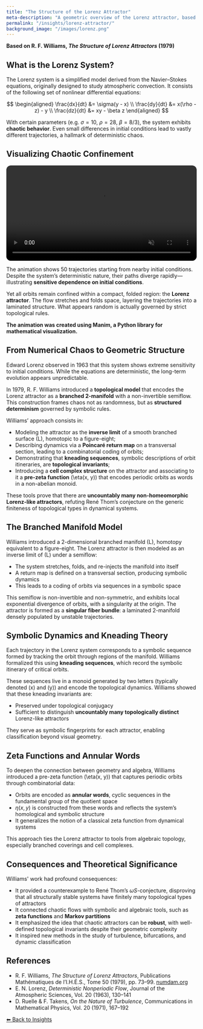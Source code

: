 ```yaml
---
title: "The Structure of the Lorenz Attractor"
meta-description: "A geometric overview of the Lorenz attractor, based on R. F. Williams’ topological analysis."
permalink: "/insights/lorenz-attractor/"
background_image: "/images/lorenz.png"
---
```


**Based on R. F. Williams, _The Structure of Lorenz Attractors_ (1979)**

<div class="content-box">

## What is the Lorenz System?

The Lorenz system is a simplified model derived from the Navier–Stokes equations, originally designed to study atmospheric convection. It consists of the following set of nonlinear differential equations:

$$
\begin{aligned}
\frac{dx}{dt} &= \sigma(y - x) \\
\frac{dy}{dt} &= x(\rho - z) - y \\
\frac{dz}{dt} &= xy - \beta z
\end{aligned}
$$

With certain parameters (e.g. $\sigma = 10$, $\rho = 28$, $\beta = 8/3$), the system exhibits **chaotic behavior**. Even small differences in initial conditions lead to vastly different trajectories, a hallmark of deterministic chaos.

</div>

<div class="content-box">

## Visualizing Chaotic Confinement

<video autoplay loop muted playsinline style="width:100%; border-radius:12px">
  <source src="/materials/insights/lorenz-attractor-video.mp4" type="video/mp4">
  Your browser does not support the video tag.
</video>

The animation shows 50 trajectories starting from nearby initial conditions. Despite the system’s deterministic nature, their paths diverge rapidly—illustrating **sensitive dependence on initial conditions**. 

Yet all orbits remain confined within a compact, folded region: the **Lorenz attractor**. The flow stretches and folds space, layering the trajectories into a laminated structure. What appears random is actually governed by strict topological rules.

**The animation was created using Manim, a Python library for mathematical visualization.**

</div>

<div class="content-box">

## From Numerical Chaos to Geometric Structure

Edward Lorenz observed in 1963 that this system shows extreme sensitivity to initial conditions. While the equations are deterministic, the long-term evolution appears unpredictable.

In 1979, R. F. Williams introduced a **topological model** that encodes the Lorenz attractor as a **branched 2-manifold** with a non-invertible semiflow. This construction frames chaos not as randomness, but as **structured determinism** governed by symbolic rules. 

Williams’ approach consists in:

- Modeling the attractor as the **inverse limit** of a smooth branched surface \(L\), homotopic to a figure-eight;
- Describing dynamics via a **Poincaré return map** on a transversal section, leading to a combinatorial coding of orbits;
- Demonstrating that **kneading sequences**, symbolic descriptions of orbit itineraries, are **topological invariants**;
- Introducing a **cell complex structure** on the attractor and associating to it a **pre-zeta function** \(\eta(x, y)\) that encodes periodic orbits as words in a non-abelian monoid.

These tools prove that there are **uncountably many non-homeomorphic Lorenz-like attractors**, refuting René Thom’s conjecture on the generic finiteness of topological types in dynamical systems.

</div>

<div class="content-box">

## The Branched Manifold Model

Williams introduced a 2-dimensional branched manifold \(L\), homotopy equivalent to a figure-eight. The Lorenz attractor is then modeled as an inverse limit of \(L\) under a semiflow:

- The system stretches, folds, and re-injects the manifold into itself
- A return map is defined on a transversal section, producing symbolic dynamics
- This leads to a coding of orbits via sequences in a symbolic space

This semiflow is non-invertible and non-symmetric, and exhibits local exponential divergence of orbits, with a singularity at the origin. The attractor is formed as a **singular fiber bundle**: a laminated 2-manifold densely populated by unstable trajectories.

</div>

<div class="content-box">

## Symbolic Dynamics and Kneading Theory

Each trajectory in the Lorenz system corresponds to a symbolic sequence formed by tracking the orbit through regions of the manifold. Williams formalized this using **kneading sequences**, which record the symbolic itinerary of critical orbits.

These sequences live in a monoid generated by two letters (typically denoted \(x\) and \(y\)) and encode the topological dynamics. Williams showed that these kneading invariants are:

- Preserved under topological conjugacy
- Sufficient to distinguish **uncountably many topologically distinct** Lorenz-like attractors

They serve as symbolic fingerprints for each attractor, enabling classification beyond visual geometry.

</div>

<div class="content-box">

## Zeta Functions and Annular Words

To deepen the connection between geometry and algebra, Williams introduced a pre-zeta function \(\eta(x, y)\) that captures periodic orbits through combinatorial data:

- Orbits are encoded as **annular words**, cyclic sequences in the fundamental group of the quotient space
- $\eta(x, y)$ is constructed from these words and reflects the system’s homological and symbolic structure
- It generalizes the notion of a classical zeta function from dynamical systems

This approach ties the Lorenz attractor to tools from algebraic topology, especially branched coverings and cell complexes.

</div>

<div class="content-box">

## Consequences and Theoretical Significance

Williams' work had profound consequences:

- It provided a counterexample to René Thom’s $\omega S$-conjecture, disproving that all structurally stable systems have finitely many topological types of attractors
- It connected chaotic flows with symbolic and algebraic tools, such as **zeta functions** and **Markov partitions**
- It emphasized the idea that chaotic attractors can be **robust**, with well-defined topological invariants despite their geometric complexity
- It inspired new methods in the study of turbulence, bifurcations, and dynamic classification

</div>

<div class="content-box">

## References

- R. F. Williams, _The Structure of Lorenz Attractors_, Publications Mathématiques de l’I.H.É.S., Tome 50 (1979), pp. 73–99. [numdam.org](http://www.numdam.org/item?id=PMIHES_1979__50__73_0)
- E. N. Lorenz, _Deterministic Nonperiodic Flow_, Journal of the Atmospheric Sciences, Vol. 20 (1963), 130–141
- D. Ruelle & F. Takens, _On the Nature of Turbulence_, Communications in Mathematical Physics, Vol. 20 (1971), 167–192

</div>

<div class="content-box">
<p><a href="/insights/">⬅ Back to Insights</a></p>
</div>
